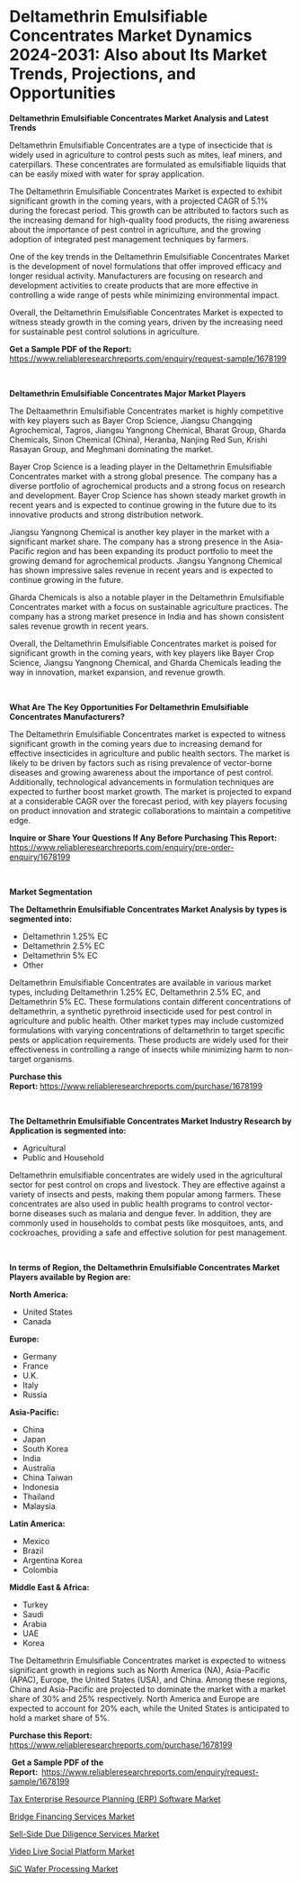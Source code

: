 <p><h1>Deltamethrin Emulsifiable Concentrates Market Dynamics 2024-2031: Also about Its Market Trends, Projections, and Opportunities</h1></p><p><strong>Deltamethrin Emulsifiable Concentrates Market Analysis and Latest Trends</strong></p>
<p><p>Deltamethrin Emulsifiable Concentrates are a type of insecticide that is widely used in agriculture to control pests such as mites, leaf miners, and caterpillars. These concentrates are formulated as emulsifiable liquids that can be easily mixed with water for spray application.</p><p>The Deltamethrin Emulsifiable Concentrates Market is expected to exhibit significant growth in the coming years, with a projected CAGR of 5.1% during the forecast period. This growth can be attributed to factors such as the increasing demand for high-quality food products, the rising awareness about the importance of pest control in agriculture, and the growing adoption of integrated pest management techniques by farmers.</p><p>One of the key trends in the Deltamethrin Emulsifiable Concentrates Market is the development of novel formulations that offer improved efficacy and longer residual activity. Manufacturers are focusing on research and development activities to create products that are more effective in controlling a wide range of pests while minimizing environmental impact.</p><p>Overall, the Deltamethrin Emulsifiable Concentrates Market is expected to witness steady growth in the coming years, driven by the increasing need for sustainable pest control solutions in agriculture.</p></p>
<p><strong>Get a Sample PDF of the Report:&nbsp;</strong> <a href="https://www.reliableresearchreports.com/enquiry/request-sample/1678199">https://www.reliableresearchreports.com/enquiry/request-sample/1678199</a></p>
<p>&nbsp;</p>
<p><strong>Deltamethrin Emulsifiable Concentrates Major Market Players</strong></p>
<p><p>The Deltaamethrin Emulsifiable Concentrates market is highly competitive with key players such as Bayer Crop Science, Jiangsu Changqing Agrochemical, Tagros, Jiangsu Yangnong Chemical, Bharat Group, Gharda Chemicals, Sinon Chemical (China), Heranba, Nanjing Red Sun, Krishi Rasayan Group, and Meghmani dominating the market.</p><p>Bayer Crop Science is a leading player in the Deltamethrin Emulsifiable Concentrates market with a strong global presence. The company has a diverse portfolio of agrochemical products and a strong focus on research and development. Bayer Crop Science has shown steady market growth in recent years and is expected to continue growing in the future due to its innovative products and strong distribution network.</p><p>Jiangsu Yangnong Chemical is another key player in the market with a significant market share. The company has a strong presence in the Asia-Pacific region and has been expanding its product portfolio to meet the growing demand for agrochemical products. Jiangsu Yangnong Chemical has shown impressive sales revenue in recent years and is expected to continue growing in the future.</p><p>Gharda Chemicals is also a notable player in the Deltamethrin Emulsifiable Concentrates market with a focus on sustainable agriculture practices. The company has a strong market presence in India and has shown consistent sales revenue growth in recent years.</p><p>Overall, the Deltamethrin Emulsifiable Concentrates market is poised for significant growth in the coming years, with key players like Bayer Crop Science, Jiangsu Yangnong Chemical, and Gharda Chemicals leading the way in innovation, market expansion, and revenue growth.</p></p>
<p>&nbsp;</p>
<p><strong>What Are The Key Opportunities For Deltamethrin Emulsifiable Concentrates Manufacturers?</strong></p>
<p><p>The Deltamethrin Emulsifiable Concentrates market is expected to witness significant growth in the coming years due to increasing demand for effective insecticides in agriculture and public health sectors. The market is likely to be driven by factors such as rising prevalence of vector-borne diseases and growing awareness about the importance of pest control. Additionally, technological advancements in formulation techniques are expected to further boost market growth. The market is projected to expand at a considerable CAGR over the forecast period, with key players focusing on product innovation and strategic collaborations to maintain a competitive edge.</p></p>
<p><strong>Inquire or Share Your Questions If Any Before Purchasing This Report:</strong> <a href="https://www.reliableresearchreports.com/enquiry/pre-order-enquiry/1678199">https://www.reliableresearchreports.com/enquiry/pre-order-enquiry/1678199</a></p>
<p>&nbsp;</p>
<p><strong>Market Segmentation</strong></p>
<p><strong>The Deltamethrin Emulsifiable Concentrates Market Analysis by types is segmented into:</strong></p>
<p><ul><li>Deltamethrin 1.25% EC</li><li>Deltamethrin 2.5% EC</li><li>Deltamethrin 5% EC</li><li>Other</li></ul></p>
<p><p>Deltamethrin Emulsifiable Concentrates are available in various market types, including Deltamethrin 1.25% EC, Deltamethrin 2.5% EC, and Deltamethrin 5% EC. These formulations contain different concentrations of deltamethrin, a synthetic pyrethroid insecticide used for pest control in agriculture and public health. Other market types may include customized formulations with varying concentrations of deltamethrin to target specific pests or application requirements. These products are widely used for their effectiveness in controlling a range of insects while minimizing harm to non-target organisms.</p></p>
<p><strong>Purchase this Report:&nbsp;</strong><a href="https://www.reliableresearchreports.com/purchase/1678199">https://www.reliableresearchreports.com/purchase/1678199</a></p>
<p>&nbsp;</p>
<p><strong>The Deltamethrin Emulsifiable Concentrates Market Industry Research by Application is segmented into:</strong></p>
<p><ul><li>Agricultural</li><li>Public and Household</li></ul></p>
<p><p>Deltamethrin emulsifiable concentrates are widely used in the agricultural sector for pest control on crops and livestock. They are effective against a variety of insects and pests, making them popular among farmers. These concentrates are also used in public health programs to control vector-borne diseases such as malaria and dengue fever. In addition, they are commonly used in households to combat pests like mosquitoes, ants, and cockroaches, providing a safe and effective solution for pest management.</p></p>
<p>&nbsp;</p>
<p><strong>In terms of Region, the Deltamethrin Emulsifiable Concentrates Market Players available by Region are:</strong></p>
<p>
    <p> <strong> North America: </strong>
        <ul>
            <li>United States</li>
            <li>Canada</li>
        </ul>
        </p> 
    <p> <strong> Europe: </strong>
        <ul>
            <li>Germany</li>
            <li>France</li>
            <li>U.K.</li>
            <li>Italy</li>
            <li>Russia</li>
        </ul>
        </p> 
    <p> <strong> Asia-Pacific: </strong>
        <ul>
            <li>China</li>
            <li>Japan</li>
            <li>South Korea</li>
            <li>India</li>
            <li>Australia</li>
            <li>China Taiwan</li>
            <li>Indonesia</li>
            <li>Thailand</li>
            <li>Malaysia</li>
        </ul>
        </p> 
    <p> <strong> Latin America: </strong>
        <ul>
            <li>Mexico</li>
            <li>Brazil</li>
            <li>Argentina Korea</li>
            <li>Colombia</li>
        </ul>
        </p> 
    <p> <strong> Middle East & Africa: </strong>
        <ul>
            <li>Turkey</li>
            <li>Saudi</li>
            <li>Arabia</li>
            <li>UAE</li>
            <li>Korea</li>
        </ul>
    </p>
    </p>
<p><p>The Deltamethrin Emulsifiable Concentrates market is expected to witness significant growth in regions such as North America (NA), Asia-Pacific (APAC), Europe, the United States (USA), and China. Among these regions, China and Asia-Pacific are projected to dominate the market with a market share of 30% and 25% respectively. North America and Europe are expected to account for 20% each, while the United States is anticipated to hold a market share of 5%.</p></p>
<p><strong>Purchase this Report: </strong><a href="https://www.reliableresearchreports.com/purchase/1678199">https://www.reliableresearchreports.com/purchase/1678199</a></p>
<p>&nbsp;<strong>Get a Sample PDF of the Report:&nbsp;&nbsp;</strong><a href="https://www.reliableresearchreports.com/enquiry/request-sample/1678199">https://www.reliableresearchreports.com/enquiry/request-sample/1678199</a></p>
<p><strong></strong></p>
<p><p><a href="https://medium.com/@williecole1960/tax-enterprise-resource-planning-erp-software-market-size-market-outlook-and-market-forecast-1757f5b61b87">Tax Enterprise Resource Planning (ERP) Software Market</a></p><p><a href="https://medium.com/@williecole1960/bridge-financing-services-nbsp-market-focuses-on-market-share-size-and-projected-forecast-till-1365c09ad70e">Bridge Financing Services Market</a></p><p><a href="https://medium.com/@williecole1960/sell-side-due-diligence-services-market-trends-forecast-and-competitive-analysis-to-2031-ea6188f0db88">Sell-Side Due Diligence Services Market</a></p><p><a href="https://medium.com/@florianwolf78/video-live-social-platform-market-research-report-its-history-and-forecast-2024-to-2031-632a1d3e5054">Video Live Social Platform Market</a></p><p><a href="https://medium.com/@williecole1960/sic-wafer-processing-market-competitive-analysis-market-trends-and-forecast-to-2031-9ad6a148320e">SiC Wafer Processing Market</a></p></p>